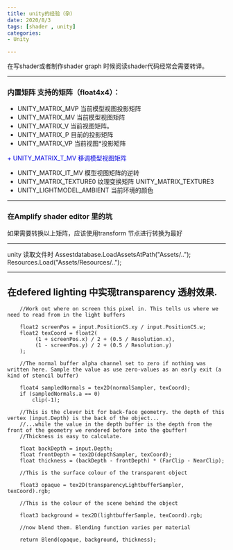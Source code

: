 ```yaml
---
title: unity的经验（杂）
date: 2020/8/3
tags: [shader , unity]
categories: 
- Unity

---
```


在写shader或者制作shader graph 时候阅读shader代码经常会需要转译。

---

### 内置矩阵 支持的矩阵（float4x4）：

+ UNITY_MATRIX_MVP              当前模型视图投影矩阵
+ UNITY_MATRIX_MV               当前模型视图矩阵
+ UNITY_MATRIX_V                当前视图矩阵。
+ UNITY_MATRIX_P                目前的投影矩阵
+ UNITY_MATRIX_VP               当前视图*投影矩阵
<font color="lighgrey"> 
+ UNITY_MATRIX_T_MV             移调模型视图矩阵 
</font>

+ UNITY_MATRIX_IT_MV            模型视图矩阵的逆转
+ UNITY_MATRIX_TEXTURE0         纹理变换矩阵
    UNITY_MATRIX_TEXTURE3            
+ UNITY_LIGHTMODEL_AMBIENT      当前环境的颜色


---

### 在Amplify shader editor 里的坑

如果需要转换以上矩阵，应该使用transform 节点进行转换为最好


---

unity 读取文件时
    Assestdatabase.LoadAssetsAtPath<Type>("Assets/..");
    Resources.Load<Type>("Assets/Resources/..");

---


## 在defered lighting 中实现transparency 透射效果.

        //Work out where on screen this pixel in. This tells us where we need to read from in the light buffers

        float2 screenPos = input.PositionCS.xy / input.PositionCS.w;
        float2 texCoord = float2(
        	 (1 + screenPos.x) / 2 + (0.5 / Resolution.x),
        	 (1 - screenPos.y) / 2 + (0.5 / Resolution.y)
        );

        //The normal buffer alpha channel set to zero if nothing was written here. Sample the value as use zero-values as an early exit (a kind of stencil buffer)

        float4 sampledNormals = tex2D(normalSampler, texCoord);
        if (sampledNormals.a == 0)
            clip(-1);

        //This is the clever bit for back-face geometry. the depth of this vertex (input.Depth) is the back of the object...
        //...while the value in the depth buffer is the depth from the front of the geometry we rendered before into the gbuffer!
        //Thickness is easy to calculate.

        float backDepth = input.Depth;
        float frontDepth = tex2D(depthSampler, texCoord);
        float thickness = (backDepth - frontDepth) * (FarClip - NearClip);

        //This is the surface colour of the transparent object

        float3 opaque = tex2D(transparencyLightbufferSampler, texCoord).rgb;

        //This is the colour of the scene behind the object

        float3 background = tex2D(lightbufferSample, texCoord).rgb;

        //now blend them. Blending function varies per material

        return Blend(opaque, background, thickness);